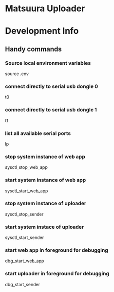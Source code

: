 # Matsuura Uploader

# Development Info
## Handy commands
### Source local environment variables
source .env
### connect directly to serial usb dongle  0
t0
### connect directly to serial usb dongle  1
t1
###
### list all available serial ports
lp
### stop system instance of web app
sysctl_stop_web_app

### start system instance of web app
 sysctl_start_web_app

### stop system instance of uploader
 sysctl_stop_sender

### start system instace of uploader
 sysctl_start_sender

###  start web app in foreground for debugging
 dbg_start_web_app

###  start uploader in foreground for debugging
 dbg_start_sender

